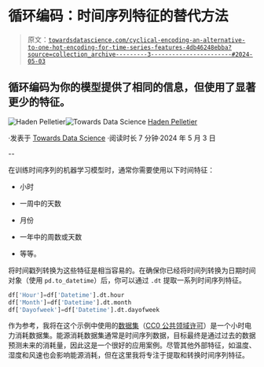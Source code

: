# 循环编码：时间序列特征的替代方法

> 原文：[`towardsdatascience.com/cyclical-encoding-an-alternative-to-one-hot-encoding-for-time-series-features-4db46248ebba?source=collection_archive---------3-----------------------#2024-05-03`](https://towardsdatascience.com/cyclical-encoding-an-alternative-to-one-hot-encoding-for-time-series-features-4db46248ebba?source=collection_archive---------3-----------------------#2024-05-03)

## 循环编码为你的模型提供了相同的信息，但使用了显著更少的特征。

[](https://medium.com/@pelletierhaden?source=post_page---byline--4db46248ebba--------------------------------)![Haden Pelletier](https://medium.com/@pelletierhaden?source=post_page---byline--4db46248ebba--------------------------------)[](https://towardsdatascience.com/?source=post_page---byline--4db46248ebba--------------------------------)![Towards Data Science](https://towardsdatascience.com/?source=post_page---byline--4db46248ebba--------------------------------) [Haden Pelletier](https://medium.com/@pelletierhaden?source=post_page---byline--4db46248ebba--------------------------------)

·发表于 [Towards Data Science](https://towardsdatascience.com/?source=post_page---byline--4db46248ebba--------------------------------) ·阅读时长 7 分钟·2024 年 5 月 3 日

--

在训练时间序列的机器学习模型时，通常你需要使用以下时间特征：

+   小时

+   一周中的天数

+   月份

+   一年中的周数或天数

+   等等。

将时间戳列转换为这些特征是相当容易的。在确保你已经将时间列转换为日期时间对象（使用 `pd.to_datetime`）后，你可以通过 `.dt` 提取一系列时间序列特征。

```py
df['Hour']=df['Datetime'].dt.hour
df['Month']=df['Datetime'].dt.month
df['Dayofweek']=df['Datetime'].dt.dayofweek
```

作为参考，我将在这个示例中使用的[数据集](https://www.kaggle.com/datasets/robikscube/hourly-energy-consumption?resource=download)（[CC0 公共领域许可](https://creativecommons.org/publicdomain/zero/1.0/)）是一个小时电力消耗数据集。能源消耗数据集通常是时间序列数据，目标最终是通过过去的数据预测未来的消耗量，因此这是一个很好的应用案例。尽管其他外部特征，如温度、湿度和风速也会影响能源消耗，但在这里我将专注于提取和转换时间序列特征。
